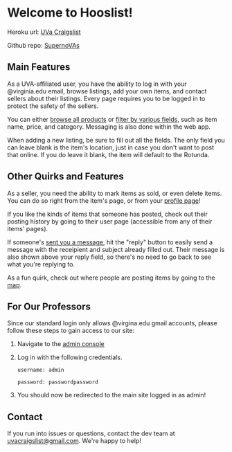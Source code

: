# Welcome to Hooslist!

Heroku url: [UVa Craigslist](https://uvacraigslist.herokuapp.com/)

Github repo: [SupernoVAs](https://github.com/uva-cs3240-f19/project-102-supernovas)

## Main Features

As a UVA-affiliated user, you have the ability to log in with your @virginia.edu email, browse listings, add your own items, and contact sellers about their listings. Every page requires you to be logged in to protect the safety of the sellers. 

You can either [browse all products](https://uvacraigslist.herokuapp.com/marketplace/) or [filter by various fields](https://uvacraigslist.herokuapp.com/marketplace/advFilter/), such as item name, price, and category. Messaging is also done within the web app.

When adding a new listing, be sure to fill out all the fields. The only field you can leave blank is the item's location, just in case you don't want to post that online. If you do leave it blank, the item will default to the Rotunda.

## Other Quirks and Features
As a seller, you need the ability to mark items as sold, or even delete items. You can do so right from the item's page, or from your [profile page](https://uvacraigslist.herokuapp.com/marketplace/profile/)! 

If you like the kinds of items that someone has posted, check out their posting history by going to their user page (accessible from any of their items' pages).

If someone's [sent you a message](https://uvacraigslist.herokuapp.com/marketplace/inbox/), hit the "reply" button to easily send a message with the receipient and subject already filled out. Their message is also shown above your reply field, so there's no need to go back to see what you're replying to.

As a fun quirk, check out where people are posting items by going to the [map](https://uvacraigslist.herokuapp.com/marketplace/map/).

## For Our Professors

Since our standard login only allows @virgina.edu gmail accounts, please follow these steps to gain access to our site:
1. Navigate to the [admin console](https://uvacraigslist.herokuapp.com/admin/login/?next=/marketplace/)
2. Log in with the following credentials. 
  
       username: admin
      
       password: passwordpassword
       
 3. You should now be redirected to the main site logged in as admin!

## Contact
If you run into issues or questions, contact the dev team at [uvacraigslist@gmail.com](mailto:uvacraigslist@gmail.com). We're happy to help!
